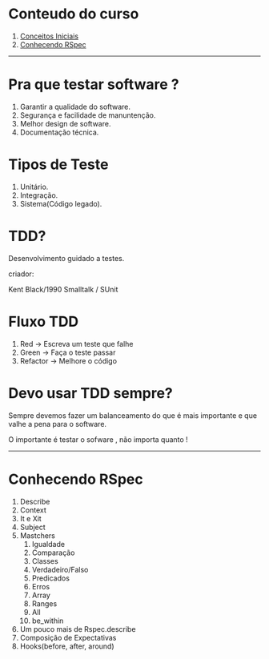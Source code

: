 
# Conteudo do curso

1. [Conceitos Iniciais](#item-1)
2. [Conhecendo RSpec](#item-2)

-------------------------------------
<a id="item-1"></a>
# Pra que testar software ?

1. Garantir a qualidade do software.
2. Segurança e facilidade de manuntenção.
3. Melhor design de software.
4. Documentação técnica.
   
# Tipos de Teste

1. Unitário.
2. Integração.
3. Sistema(Código legado).


# TDD?

Desenvolvimento guidado a testes.

criador:

Kent Black/1990
Smalltalk / SUnit

# Fluxo TDD

1. Red -> Escreva um teste que falhe
2. Green -> Faça o teste passar
3. Refactor -> Melhore o código

# Devo usar TDD sempre?

Sempre devemos fazer um balanceamento do que é mais importante e que valhe a pena para o software.

O importante é testar o sofware , não importa quanto !

--------------------------------------
<a id="item-2"></a>
# Conhecendo RSpec

1. Describe
2. Context
3. It e Xit
4. Subject
5. Mastchers
   1. Igualdade
   2. Comparação
   3. Classes
   4. Verdadeiro/Falso
   5. Predicados
   6. Erros
   7. Array
   8. Ranges
   9. All
   10. be_within
6. Um pouco mais de Rspec.describe
7. Composição de Expectativas
8. Hooks(before, after, around)


  
